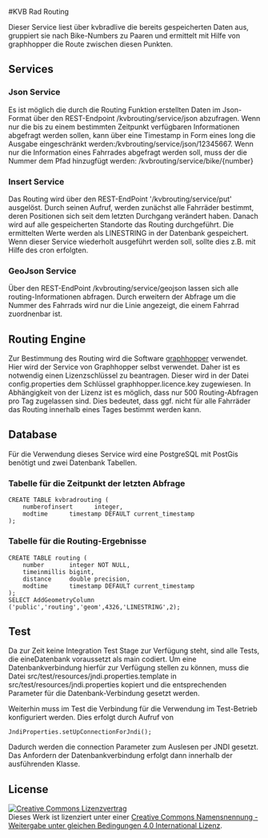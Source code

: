 #KVB Rad Routing

Dieser Service liest über kvbradlive die bereits gespeicherten Daten aus, gruppiert sie nach Bike-Numbers zu Paaren und ermittelt mit Hilfe von graphhopper die Route zwischen diesen Punkten.

## Services

### Json Service

Es ist möglich die durch die Routing Funktion erstellten Daten im Json-Format über den REST-Endpoint /kvbrouting/service/json abzufragen. Wenn nur die bis zu einem bestimmten Zeitpunkt verfügbaren Informationen abgefragt werden sollen, kann über eine Timestamp in Form eines long die Ausgabe eingeschränkt werden:/kvbrouting/service/json/12345667. Wenn nur die Information eines Fahrrades abgefragt werden soll, muss der die Nummer dem Pfad hinzugfügt werden: /kvbrouting/service/bike/{number}

### Insert Service

Das Routing wird über den REST-EndPoint '/kvbrouting/service/put' ausgelöst. Durch seinen Aufruf, werden zunächst alle Fahrräder bestimmt, deren Positionen sich seit dem letzten Durchgang verändert haben. Danach wird auf alle gespeicherten Standorte das Routing durchgeführt. Die ermittelten Werte werden als LINESTRING in der Datenbank gespeichert. Wenn dieser Service wiederholt ausgeführt werden soll, sollte dies z.B. mit Hilfe des cron erfolgten.

### GeoJson Service

Über den REST-EndPoint /kvbrouting/service/geojson lassen sich alle routing-Informationen abfragen. Durch erweitern der Abfrage um die Nummer des Fahrrads wird nur die Linie angezeigt, die einem Fahrrad zuordnenbar ist.

## Routing Engine

Zur Bestimmung des Routing wird die Software [graphhopper](https://graphhopper.com/) verwendet. Hier wird der Service von Graphhopper selbst verwendet. Daher ist es notwendig einen Lizenzschlüssel zu beantragen. Dieser wird in der Datei config.properties dem Schlüssel graphhopper.licence.key zugewiesen. In Abhängigkeit von der Lizenz ist es möglich, dass nur 500 Routing-Abfragen pro Tag zugelassen sind. Dies bedeutet, dass ggf. nicht für alle Fahrräder das Routing innerhalb eines Tages bestimmt werden kann.

## Database

Für die Verwendung dieses Service wird eine PostgreSQL mit PostGis benötigt und zwei Datenbank Tabellen. 

### Tabelle für die Zeitpunkt der letzten Abfrage

	CREATE TABLE kvbradrouting (
	    numberofinsert      integer,
	    modtime      timestamp DEFAULT current_timestamp
	);

### Tabelle für die Routing-Ergebnisse

	CREATE TABLE routing (
    	number       integer NOT NULL,
    	timeinmillis bigint,
    	distance     double precision,
    	modtime      timestamp DEFAULT current_timestamp
	);
	SELECT AddGeometryColumn ('public','routing','geom',4326,'LINESTRING',2);
	
## Test

Da zur Zeit keine Integration Test Stage zur Verfügung steht, sind alle Tests, die eineDatenbank voraussetzt als main codiert. Um eine Datenbankverbindung hierfür zur Verfügung stellen zu können, muss die Datei src/test/resources/jndi.properties.template in src/test/resources/jndi.properties kopiert und die entsprechenden Parameter für die Datenbank-Verbindung gesetzt werden.

Weiterhin muss im Test die Verbindung für die Verwendung im Test-Betrieb konfiguriert werden. Dies erfolgt durch Aufruf von 		

	JndiProperties.setUpConnectionForJndi();

Dadurch werden die connection Parameter zum Auslesen per JNDI gesetzt. Das Anfordern der Datenbankverbindung erfolgt dann innerhalb der ausführenden Klasse.

## License

<a rel="license" href="http://creativecommons.org/licenses/by-sa/4.0/"><img alt="Creative Commons Lizenzvertrag" style="border-width:0" src="https://i.creativecommons.org/l/by-sa/4.0/88x31.png" /></a><br />Dieses Werk ist lizenziert unter einer <a rel="license" href="http://creativecommons.org/licenses/by-sa/4.0/">Creative Commons Namensnennung - Weitergabe unter gleichen Bedingungen 4.0 International Lizenz</a>.
